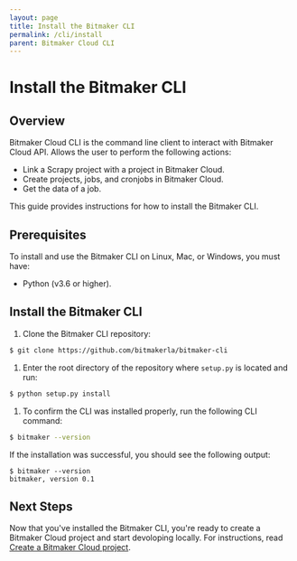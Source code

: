 ```yaml
---
layout: page
title: Install the Bitmaker CLI
permalink: /cli/install
parent: Bitmaker Cloud CLI
---
```


# Install the Bitmaker CLI

## Overview
Bitmaker Cloud CLI is the command line client to interact with Bitmaker Cloud API.
Allows the user to perform the following actions:

- Link a Scrapy project with a project in Bitmaker Cloud.
- Create projects, jobs, and cronjobs in Bitmaker Cloud.
- Get the data of a job.

This guide provides instructions for how to install the Bitmaker CLI.

## Prerequisites
To install and use the Bitmaker CLI on Linux, Mac, or Windows, you must have:
- Python (v3.6 or higher).

## Install the Bitmaker CLI
1. Clone the Bitmaker CLI repository:
```bash
$ git clone https://github.com/bitmakerla/bitmaker-cli
```

1. Enter the root directory of the repository where `setup.py` is located and run:
```bash
$ python setup.py install
```

1. To confirm the CLI was installed properly, run the following CLI command:
```bash
$ bitmaker --version
```
If the installation was successful, you should see the following output:
```
$ bitmaker --version
bitmaker, version 0.1
```

## Next Steps
Now that you've installed the Bitmaker CLI, you're ready to create a Bitmaker Cloud
project and start devoloping locally. For instructions, read [Create a Bitmaker Cloud project]().
